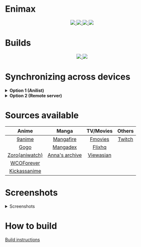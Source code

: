 # Enimax

<p align="center">
  <a href="https://discord.gg/cumVkBuU57">
    <img src="https://img.shields.io/badge/Discord-7289DA?style=for-the-badge&logo=discord&logoColor=white">
  </a>
  <a href="https://github.com/enimax-anime/enimax/releases/latest">
    <img src="https://img.shields.io/github/downloads/enimax-anime/enimax/total?color=%233DDC84&logo=android&logoColor=%23fff&style=for-the-badge">
  </a>
  <a href="https://github.com/enimax-anime/enimax-chrome-extension">
    <img src="https://img.shields.io/badge/Extension-FFCD46?style=for-the-badge&logo=googlechrome&logoColor=black">
  </a>
  <a href="https://github.com/enimax-anime/enimax-firefox-extension">
    <img src="https://img.shields.io/badge/Extension-FF9500?style=for-the-badge&logo=firefox&logoColor=white">
  </a>
</p>

# Builds
<p align="center">
  <a href="https://github.com/enimax-anime/enimax-dev/releases/latest">
    <img src="https://img.shields.io/badge/Dev-ee5693?style=for-the-badge">
  </a>
  
  <a href="https://github.com/enimax-anime/enimax-beta/releases/latest">
    <img src="https://img.shields.io/badge/Beta-82cfff?style=for-the-badge">
  </a>
</p>


# Synchronizing across devices
<details>
  <summary><b>Option 1 (Anilist)</b></summary>
  You can sign into your anilist account and import all your anime. To do this, open the menu from the home page, and click on `Anilist Login`.
</details>

<details>
  <summary><b>Option 2 (Remote server)</b></summary>
  You can set up your own server, which does not require much technical knowledge: <a href="https://github.com/enimax-anime/enimax-server">https://github.com/enimax-anime/enimax-server</a>.

  After your remote server has been set up:
  1. Open the app and then open the settings.
  2. Click on `Change server`.
  3. Turn off the `Local` setting.
  4. Enter the URL of your server with the port number (If the URL does not have a specific port number, just enter the URL without it).
  5. Then you'll be prompted to enter the URL without the port number.
</details>


# Sources available
|                 Anime                 |                    Manga                    |              TV/Movies             |           Others            |
|:-------------------------------------:|:-------------------------------------------:|:----------------------------------:|:---------------------------:|
| [9anime](https://9anime.to)           | [Mangafire](https://mangafire.to)           | [Fmovies](https://fmovies.to)      | [Twitch](https://twitch.tv) |
| [Gogo](https://gogoanime.hu)          | [Mangadex](https://mangadex.org)            | [Flixhq](https://flixhq.to)        |                             |
| [Zoro(aniwatch)](https://aniwatch.to) | [Anna's archive](https://annas-archive.org) | [Viewasian](https://viewasian.co) |                             |
| [WCOForever](https://wcoforever.org)  |                                             |                                    |                             |
| [Kickassanime](https://kaas.am)       |                                             |                                    |                             |

# Screenshots
<details>
  <summary>Screenshots</summary>

  #### Android ####
  <p align="middle">
    <img src="https://user-images.githubusercontent.com/107899019/226094073-c032f713-5613-4e8d-b6d9-31d2e0772a77.png" height="600">
    <img src="https://user-images.githubusercontent.com/107899019/226094101-3f79c55a-f95c-46f4-9358-c781ee1ba928.png" height="600">
    <img src="https://user-images.githubusercontent.com/107899019/226094138-9a01edae-891b-4040-9dfe-e74e0ae0f5c3.png" height="600">
    <img src="https://user-images.githubusercontent.com/107899019/226094153-867e9d44-c7e2-40cd-b606-4e2113d52429.png" width="600">
  </p>

  #### Chromium extension ####
  <img src="https://user-images.githubusercontent.com/107899019/226093972-17563841-c5fc-4093-ac51-39febde97461.png" width="100%">
</details>

# How to build
<a href="./helper/build.md">Build instructions</a>
